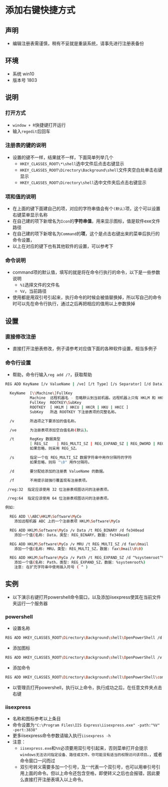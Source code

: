 # 添加右键快捷方式

## 声明

- 编辑注册表需谨慎，稍有不妥就是重装系统，请事先进行注册表备份

## 环境

- 系统 win10
- 版本号 1803

## 说明

### 打开方式

- `window + R`快捷键打开运行
- 输入`regedit`后回车

### 注册表的键的说明

- 设置的键不一样，结果就不一样，下面简单列举几个
  - `HKEY_CLASSES_ROOT\*\shell`选中文件后点击右键显示
  - `HKEY_CLASSES_ROOT\Directory\Background\shell`文件夹空白处单击右键显示
  - `HKEY_CLASSES_ROOT\Directory\shell`选中文件夹后点击右键显示

### 项和值的说明

- 在上面的键下面建自己的项，对应的字符串值会有个`(默认)`项，这个可以设置右键菜单显示名称
- 在自己建的项下新增名为`Icon`的**字符串值**，用来显示图标，值是软件exe文件路径
- 在自己建的项下新增名为`Command`的**项**，这个是点击右键出来的菜单后执行的命令设置，
- 以上在对应的键下也有其他软件的设置，可以参考下

### 命令说明

- command项的默认值，填写的就是将在命令行执行的命令，以下是一些参数说明
  - `%1`选择文件的文件名
  - `%V`，当前路径
- 使用都是用双引号引起来，执行命令的时候会被值替换掉，所以写自己的命令时可以先在命令行执行，通过之后再把相应的值用以上参数换掉

## 设置

### 直接修改注册

- 直接打开注册表修改，例子请参考对应值下面的各种软件设置，相当多例子

### 命令行设置

- 帮助，命令行输入`reg add /?`，获取帮助

```bash
REG ADD KeyName [/v ValueName | /ve] [/t Type] [/s Separator] [/d Data] [/f] [/reg:32 | /reg:64]

  KeyName  [\\Machine\]FullKey
           Machine  远程机器名 - 忽略默认到当前机器。远程机器上只有 HKLM 和 HKU 可用。
           FullKey  ROOTKEY\SubKey
           ROOTKEY  [ HKLM | HKCU | HKCR | HKU | HKCC ]
           SubKey   所选 ROOTKEY 下注册表项的完整名称。

  /v       所选项之下要添加的值名称。

  /ve      为注册表项添加空白值名称(默认)。

  /t       RegKey 数据类型
           [ REG_SZ    | REG_MULTI_SZ | REG_EXPAND_SZ | REG_DWORD | REG_QWORD    | REG_BINARY    | REG_NONE ]
           如果忽略，则采用 REG_SZ。

  /s       指定一个在 REG_MULTI_SZ 数据字符串中用作分隔符的字符
           如果忽略，则将 "\0" 用作分隔符。

  /d       要分配给添加的注册表 ValueName 的数据。

  /f       不用提示就强行覆盖现有注册表项。

 /reg:32  指定应该使用 32 位注册表视图访问的注册表项。

 /reg:64  指定应该使用 64 位注册表视图访问的注册表项。

例如:

  REG ADD \\ABC\HKLM\Software\MyCo
    添加远程机器 ABC 上的一个注册表项 HKLM\Software\MyCo

  REG ADD HKLM\Software\MyCo /v Data /t REG_BINARY /d fe340ead
    添加一个值(名称: Data，类型: REG_BINARY，数据: fe340ead)

  REG ADD HKLM\Software\MyCo /v MRU /t REG_MULTI_SZ /d fax\0mail
    添加一个值(名称: MRU，类型: REG_MULTI_SZ，数据: fax\0mail\0\0)

  REG ADD HKLM\Software\MyCo /v Path /t REG_EXPAND_SZ /d ^%systemroot^%
    添加一个值(名称: Path，类型: REG_EXPAND_SZ，数据: %systemroot%)
    注意: 在扩充字符串中使用插入符号 ( ^ )
```

## 实例

- 以下演示右键打开powershell命令窗口，以及添加iisexpress使其在当前文件夹运行一个服务器

### powershell

- 设置名称

```bash
REG ADD HKEY_CLASSES_ROOT\Directory\Background\shell\OpenPowerShell /d "在此处打开PowerShell" -f
```

- 添加图标

```bash
REG ADD HKEY_CLASSES_ROOT\Directory\Background\shell\OpenPowerShell /v Icon /d "%SystemRoot%\system32\WindowsPowerShell\v1.0\powershell.exe" -f
```

- 添加命令

```bash
REG ADD HKEY_CLASSES_ROOT\Directory\Background\shell\OpenPowerShell\command /d "powershell.exe -noexit -command Set-Location -literalPath '%V'" -f
```

- 以管理员打开powershell，执行以上命令，执行成功之后，在任意文件夹点击右键

### iisexpress

- 名称和图标参考以上条目
- 命令设置为`"C:\Program Files\IIS Express\iisexpress.exe" -path:"%V" -port:3838"`
- 更多iisexpress命令参数请输入执行`iisexpress -h`
- 注意：
  - `iisexpress.exe`和`%V`必须要用双引号引起来，否则菜单打开会提示`windows无法访问指定设备、路径或文件。你可能没有适当的权限访问该项目。`，或者命令窗口一闪而过
  - 双引号转义需要多加一个引号，及`""`代表一个双引号，也可以用单引号引用上面的命令。但以上命令还包含空格，即使转义之后也会报错，因此要么直接打开注册表填入以上命令。